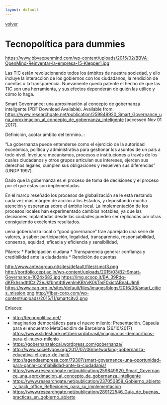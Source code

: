 ```yaml
---
layout: default
---
```


[volver](./)

# Tecnopolítica para dummies

https://www.bbvaopenmind.com/wp-content/uploads/2015/02/BBVA-OpenMind-Reinventar-la-empresa-15-Klepper1.jpg

Las TIC están revolucionando todos los  ámbitos de nuestra sociedad, y ello incluye la interacción de los gobiernos con los ciudadanos, la rendición de cuentas o la transparencia. Nuevamente queda patente el hecho de que las TIC son una herramienta, y sus efectos dependerán de quién las utilice y cómo lo haga.

Smart Governance: una aproximación al concepto de gobernanza inteligente (PDF Download Available). Available from: https://www.researchgate.net/publication/259849920_Smart_Governance_una_aproximacion_al_concepto_de_gobernanza_inteligente [accessed Nov 01 2017].

Definición, acotar ámbito del termino..:

“La gobernanza puede entenderse como el ejercicio de la autoridad económica, política y administrativa para gestionar los asuntos de un país a todo nivel. Involucra mecanismos, procesos e instituciones a través de los cuales ciudadanos y otros grupos articulan sus intereses, ejercen sus derechos legales, cumplen sus obligaciones y resuelven sus diferencias” (UNDP 1997).

Dado que la gobernanza es el proceso de toma de decisiones y el proceso por el que estas son implementadas

En el marco reseñado los procesos de globalización se le está restando cada vez más márgen de acción a los Estados, y depositando mucha atención y esperanza sobre el ámbito local. La implementación de los procesos locales han experimentado cambios notables, ya que las decisiones implantadas desde las ciudades pueden ser replicadas por otras consiguiendo excelentes resultados.

uena gobernanza local o “good governance” trae aparejado una serie de valores, a saber: participación, legalidad, transparencia, responsabilidad, consenso, equidad, eficacia y eficiencia y sensibilidad,

Pilares:
    * Participación ciudana
    * Transparencia generar confianza y credibilidad ante la ciudadanía
    * Rendición de cuentas 


http://www.anteagroup.nl/sites/default/files/smct3.png
http://portfolio.cept.ac.in/wp-content/uploads/2015/03/B2-Smart-Governance-1024x682.jpg
https://img.scoop.it/BA_39Rdq-dKFkhsndttICzl72eJkfbmt4t8yenImKBVvK0kTmF0xjctABnaLJIm9
https://www.cag.org.in/sites/default/files/images/blogs/2016/06/smart_cities_mission.png
http://fiber-corp.com/wp-content/uploads/2015/11/smartcity2.png

Enlaces:    
 * http://tecnopolitica.net/
 * imaginarios democráticos para el nuevo milenio: Presentación. Cápsula para el encuentro MetaDecidim de Barcelona (26/10/2017) 
  https://www.slideshare.net/bernardobrasil/imaginarios-democrticos-para-el-nuevo-milenio
 * https://gobernanzalocal.wordpress.com/gobernanza/
 * http://www.societygov.org/2017/07/06/networking-gobernanza-educativa-el-caso-de-haiti/ 
 * http://agendaempresa.com/79307/smart-governance-una-oportunidad-para-ganar-confiabilidad-ante-la-ciudadania/
 * https://www.researchgate.net/publication/259849920_Smart_Governance_una_aproximacion_al_concepto_de_gobernanza_inteligente
 * https://www.researchgate.net/publication/237050858_Gobierno_abierto_y_back_office_Reflexiones_para_su_implementacion
 * https://www.researchgate.net/publication/289122546_Guia_de_buenas_practicas_en_gobierno_abierto
 
